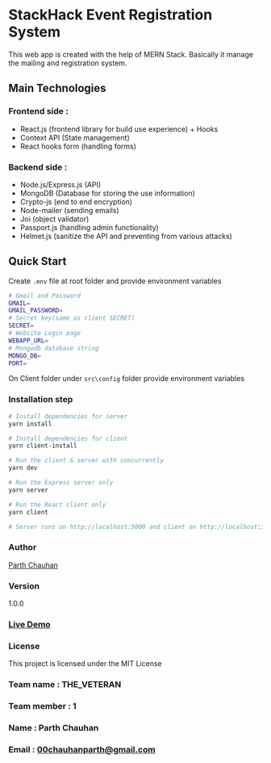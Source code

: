 # StackHack Event Registration System

This web app  is created with the help of MERN Stack. Basically it manage the mailing and registration system.

## Main Technologies
### Frontend side :
- React.js (frontend library for build use experience) + Hooks
- Context API (State management)
- React hooks form (handling forms)
### Backend side :
- Node.js/Express.js (API)
- MongoDB (Database for storing the use information)
- Crypto-js (end to end encryption)
- Node-mailer (sending emails)
- Joi (object validator)
- Passport.js (handling admin functionality)
- Helmet.js (sanitize the API and preventing from various attacks)


## Quick Start

Create `.env` file at root folder and provide environment variables

```bash
# Gmail and Password
GMAIL=
GMAIL_PASSWORD=
# Secret key(same as client SECRET)
SECRET=
# Website Login page
WEBAPP_URL=
# Mongodb database string
MONGO_DB=
PORT=
```

On Client folder under ```src\config``` folder provide environment variables

### Installation step
``` bash
# Install dependencies for server
yarn install

# Install dependencies for client
yarn client-install

# Run the client & server with concurrently
yarn dev

# Run the Express server only
yarn server

# Run the React client only
yarn client

# Server runs on http://localhost:5000 and client on http://localhost:3000
```

### Author

[Parth Chauhan](https://github.com/chauhanparth210)

### Version

1.0.0

### [Live Demo](https://techstack-webapp.netlify.app/)

### License

This project is licensed under the MIT License

### Team name : THE_VETERAN
### Team member : 1
### Name : Parth Chauhan
### Email : 00chauhanparth@gmail.com
